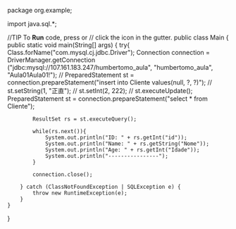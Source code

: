 package org.example;

import java.sql.*;

//TIP To <b>Run</b> code, press <shortcut actionId="Run"/> or
// click the <icon src="AllIcons.Actions.Execute"/> icon in the gutter.
public class Main {
    public static void main(String[] args) {
        try{
            Class.forName("com.mysql.cj.jdbc.Driver");
            Connection connection = DriverManager.getConnection
                    ("jdbc:mysql://107.161.183.247/humbertomo_aula",
                            "humbertomo_aula",
                            "Aula01Aula01!");
//            PreparedStatement st = connection.prepareStatement("insert into Cliente values(null, ?, ?)");
//            st.setString(1, "正直");
//            st.setInt(2, 222);
//            st.executeUpdate();
            PreparedStatement st = connection.prepareStatement("select * from Cliente");

            ResultSet rs = st.executeQuery();

            while(rs.next()){
                System.out.println("ID: " + rs.getInt("id"));
                System.out.println("Name: " + rs.getString("Nome"));
                System.out.println("Age: " + rs.getInt("Idade"));
                System.out.println("----------------");
            }

            connection.close();

        } catch (ClassNotFoundException | SQLException e) {
            throw new RuntimeException(e);
        }
    }
}
